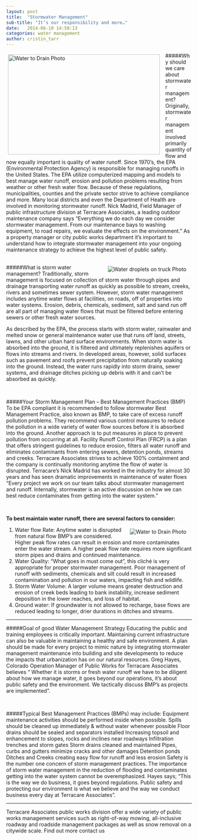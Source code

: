 ```yaml
---
layout: post
title:  "Stormwater Management"
sub-title: "It’s our responsibility and more…"
date:   2014-06-10 14:50:13
categories: water management
author: cristin_tarr
---
```


<img src="{{ site.baseurl }}/images/blog/Water_to_drain.jpg" alt="Water to Drain Photo" width="412px" height="272px" style="float:left; border: 5px solid white; margin-right: 10px;">

#####Why should we care about stormwater management?  
Originally, stormwater management involved primarily quantity of flow and now equally important is quality of water runoff.  Since 1970’s, the EPA (Environmental Protection Agency) is responsible for managing runoffs in the United States. The EPA utilize computerized mapping and models to best manage water runoff, erosion and pollution problems resulting from weather or other fresh water flow. Because of these regulations, municipalities, counties and the private sector strive to achieve compliance and more.  Many local districts and even the Department of Health are involved in monitoring stormwater runoff. Nick Madrid, Field Manager of public infrastructure division at Terracare Associates, a leading outdoor maintenance company says “Everything we do each day we consider stormwater management.  From our maintenance bays to washing equipment, to road repairs, we evaluate the effects on the environment.”  As a property manager or city public works department it’s important to understand how to integrate stormwater management into your ongoing maintenance strategy to achieve the highest level of public safety.

<br>

<img src="{{ site.baseurl }}/images/blog/Water_droplets_on_truck.jpg" alt="Water droplets on truck Photo" style="float:right; border: 5px solid white; margin-right: 10px;">
#####What is storm water management?
Traditionally, storm management is focused on collection of storm water through pipes and drainage transporting water runoff as quickly as possible to stream, creeks, rivers and sometimes sewer system.  However, storm water management includes anytime water flows at facilities, on roads, off of properties into water systems.  Erosion, debris, chemicals, sediment, salt and sand run off are all part of managing water flows that must be filtered before entering sewers or other fresh water sources.  

<br>

As described by the EPA, the process starts with storm water, rainwater and melted snow or general maintenance water use that runs off land, streets, lawns, and other urban hard surface environments. When storm water is absorbed into the ground, it is filtered and ultimately replenishes aquifers or flows into streams and rivers. In developed areas, however, solid surfaces such as pavement and roofs prevent precipitation from naturally soaking into the ground. Instead, the water runs rapidly into storm drains, sewer systems, and drainage ditches picking up debris with it and can’t be absorbed as quickly.  

<br>

#####Your Storm Management Plan – Best Management Practices (BMP)
To be EPA compliant it is recommended to follow stormwater Best Management Practice, also known as BMP, to take care of excess runoff pollution problems.  They recommend various control measures to reduce the pollution in a wide variety of water flow sources before it is absorbed into the ground. Another approach is to put measures in place to prevent pollution from occurring at all.  Facility Runoff Control Plan (FRCP) is a plan that offers stringent guidelines to reduce erosion, filters all water runoff and eliminates contaminants from entering sewers, detention ponds, streams and creeks.  Terracare Associates strives to achieve 100% containment and the company is continually monitoring anytime the flow of water is disrupted.  Terracare’s Nick Madrid has worked in the industry for almost 30 years and has seen dramatic improvements in maintenance of water flows “Every project we work on our team talks about stormwater management  and runoff.  Internally, stormwater is an active discussion on how we can best reduce contaminates from getting into the water system.”  

<br>

**To best maintain water runoff, there are several factors to consider:**

<img src="{{ site.baseurl }}/images/blog/stormwater_managment.jpg" alt="Water to Drain Photo" style="float:right; border: 5px solid white; margin-right: 10px;">

1. Water flow Rate: Anytime water is disrupted from natural flow BMP’s are considered. Higher peak flow rates can result in erosion and more contaminates enter the water stream.   A higher peak flow rate requires more significant storm pipes and drains and continued maintenance.
2. Water Quality: “What goes in must come out”, this cliché is very appropriate for proper stormwater management.   Poor management of runoff with sediments, chemicals and silt could result in increased contamination and pollution in our waters, impacting fish and wildlife. 
3. Storm Water Volume: A larger volume means greater destruction and erosion of creek beds leading to bank instability, increase sediment deposition in the lower reaches, and loss of habitat.
4. Ground water: If groundwater is not allowed to recharge, base flows are reduced leading to longer, drier durations in ditches and streams.

<hr class="blog">

#####Goal of good Water Management Strategy
Educating the public and training employees is critically important.  Maintaining current infrastructure can also be valuable in maintaining a healthy and safe environment.  A plan should be made for every project to mimic nature by integrating stormwater management maintenance into building and site developments to reduce the impacts that urbanization has on our natural resources.  Greg Hayes, Colorado Operation Manager of Public Works for Terracare Associates believes “ Whether it is storms or fresh water runoff we have to be diligent about how we manage water, it goes beyond our operations, it’s about public safety and the environment.  We tactically discuss BMP’s as projects are implemented”.  

<br>

#####Typical Best Management Practices (BMPs) may include:
Equipment maintenance activities should be performed inside when possible.
Spills should be cleaned up immediately & without water whenever possible
Floor drains should be sealed and separators installed
Increasing topsoil and enhancement to slopes, rocks and inclines near roadways
Infiltration trenches and storm gates
Storm drains cleaned and maintained
Pipes, curbs and gutters minimize cracks and other damages
Detention ponds
Ditches and Creeks creating easy flow for runoff and less erosion
Safety is the number one concern of storm management practices. The importance of storm water management in the reduction of flooding and contaminates getting into the water system cannot be overemphasized.   Hayes says; “This is the way we do business, it goes beyond regulations.  Public safety and protecting our environment is what we believe and the way we conduct business every day at Terracare Associates”.
<hr class="blog">
Terracare Associates public works division offer a wide variety of public works management services such as right-of-way mowing, all-inclusive roadway and roadside management packages as well as snow removal on a citywide scale. Find out more contact us


[jekyll-gh]: https://github.com/mojombo/jekyll
[jekyll]:    http://jekyllrb.com
